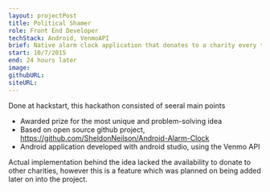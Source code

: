 ```yaml
---
layout: projectPost
title: Political Shamer
role: Front End Developer
techStack: Android, VenmoAPI
brief: Native alarm clock application that donates to a charity every time you snooze the alarm
start: 10/7/2015
end: 24 hours later
image:
githubURL:
siteURL:
---
```

Done at hackstart, this hackathon consisted of seeral main points

* Awarded prize for the most unique and problem-solving idea
* Based on open source github project, https://github.com/SheldonNeilson/Android-Alarm-Clock
* Android application developed with android studio, using the Venmo API

Actual implementation behind the idea lacked the availability to donate to other charities, however this is a feature which was planned on being added later on into the project.